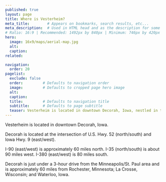 ```yaml
---
published: true
layout: page
title: Where is Vesterheim?
meta_title:        # Appears on bookmarks, search results, etc...
meta_description:  # Used in HTML head and as the description for some search engines
# Ratio: 16:9 | Recommended: 1492px by 840px | Minimum: 746px by 420px
hero:
  image: 16x9/maps/aerial-map.jpg
  alt:
  caption:
related:

navigation:
  order: 20
pagelist:
  exclude: false
  order:         # Defaults to navigation order  
  image:         # Defaults to cropped page hero image
  alt:
  caption:
  title:         # Defaults to navigation title
  subtitle:      # Defaults to page subtitle
  teaser: Vesterheim is located in downtown Decorah, Iowa, nestled in the bluffs of scenic Northeast Iowa.   
---
```

Vesterheim is located in downtown Decorah, Iowa.

Decorah is located at the intersection of U.S. Hwy. 52 (north/south) and Iowa Hwy. 9 (east/west).

I-90 (east/west) is approximately 60 miles north. I-35 (north/south) is about 90 miles west. I-380 (east/west) is 80 miles south.

Decorah is just under a 3-hour drive from the Minneapolis/St. Paul area and is approximately 60 miles from Rochester, Minnesota; La Crosse, Wisconsin; and Waterloo, Iowa.
<style>
  #map_canvas {
    width: 500px;
    height: 400px;
  }
  #map_canvas img{max-width:none!important;background:none!important}
</style>
<script type="text/javascript" src="http://maps.google.com/maps/api/js?sensor=false"></script>
<div id="map_canvas"></div>
<script>
  function initialize() {
    var mapCanvas = document.getElementById('map_canvas');
    var mapOptions = {
      center: new google.maps.LatLng(43.30420669999999,-91.79171429999997),
      zoom: 15,
      mapTypeId: google.maps.MapTypeId.TERRAIN,
    }  
    var map = new google.maps.Map(mapCanvas, mapOptions);
    var marker = new google.maps.Marker({map: map,position: new google.maps.LatLng(43.30420669999999, -91.79171429999997)});
    var infowindow = new google.maps.InfoWindow({content:"<b>Vesterheim</b><br/>520 West Water Street<br/>Decorah, IA 52101<br />563-382-9681" });
    google.maps.event.addListener(marker, "click", function(){infowindow.open(map,marker);});
    infowindow.open(map, marker);
  }
  google.maps.event.addDomListener(window, 'load', initialize);
 </script> 